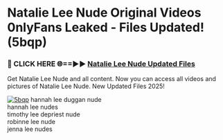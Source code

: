 # Natalie Lee Nude Original Videos 0nlyFans Leaked - Files Updated! (5bqp)

<h3>🔴 CLICK HERE 🌐==►► <a href="https://tinyurl.com/52m3yx9h" rel="nofollow">Natalie Lee Nude Updated Files</a></h3>

Get Natalie Lee Nude and all content. Now you can access all videos and pictures of Natalie Lee Nude. New Updated Files 2025!

[![5bqp](https://i.imgur.com/TnHtlc8.gif)](https://tinyurl.com/52m3yx9h)
hannah lee duggan nude<br>
hannah lee nudes<br>
timothy lee depriest nude<br>
robinne lee nude<br>
jenna lee nudes